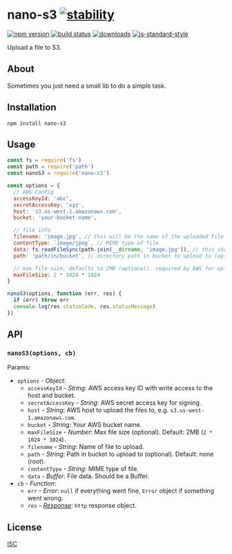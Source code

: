 # nano-s3 [![stability][0]][1]

[![npm version][2]][3] [![build status][4]][5]
[![downloads][8]][9] [![js-standard-style][10]][11]

Upload a file to S3.

[0]: https://img.shields.io/badge/stability-stable-brightgreen.svg?style=flat-square
[1]: https://nodejs.org/api/documentation.html#documentation_stability_index
[2]: https://img.shields.io/npm/v/nano-s3.svg?style=flat-square
[3]: https://npmjs.org/package/nano-s3
[4]: https://img.shields.io/travis/toddself/nano-s3/master.svg?style=flat-square
[5]: https://travis-ci.org/toddself/nano-s3
[8]: http://img.shields.io/npm/dm/nano-s3.svg?style=flat-square
[9]: https://npmjs.org/package/nano-s3
[10]: https://img.shields.io/badge/code%20style-standard-brightgreen.svg?style=flat-square
[11]: https://github.com/feross/standard

## About

Sometimes you just need a small lib to do a simple task.

## Installation

```
npm install nano-s3
```

## Usage

```js
const fs = require('fs')
const path = require('path')
const nanoS3 = require('nano-s3')

const options = {
  // AWS Config
  accessKeyId: 'abc',
  secretAccessKey: 'xyz',
  host: 's3.us-west-1.amazonaws.com',
  bucket: 'your-bucket-name',

  // file info
  filename: 'image.jpg', // this will be the name of the uploaded file on S3
  contentType: `image/jpeg`, // MIME type of file
  data: fs.readFileSync(path.join(__dirname, 'image.jpg')), // this should be a Buffer
  path: 'path/in/bucket', // directory path in bucket to upload to (optional)

  // max file size, defaults to 2MB (optional). required by AWS for upload policy.
  maxFileSize: 2 * 1024 * 1024
}

nanoS3(options, function (err, res) {
  if (err) throw err
  console.log(res.statusCode, res.statusMessage)
})
```

## API

### `nanoS3(options, cb)`

Params:
- `options` - *Object*:
  - `accessKeyId` - *String*: AWS access key ID with write access to the host and bucket.
  - `secretAccessKey` - *String*: AWS secret access key for signing.
  - `host` - *String*: AWS host to upload the files to, e.g. `s3.us-west-1.amazonaws.com`.
  - `bucket` - *String*: Your AWS bucket name.
  - `maxFileSize` - *Number*: Max file size (optional). Default: 2MB (`2 * 1024 * 1024`).
  - `filename` - *String*: Name of file to upload.
  - `path` - *String*: Path in bucket to upload to (optional). Default: none (root).
  - `contentType` - *String*: MIME type of file.
  - `data` - *Buffer*: File data. Should be a Buffer.
- `cb` - *Function*:
  - `err` - *Error*: `null` if everything went fine, `Error` object if something went wrong.
  - `res` - [*Response*](https://nodejs.org/api/http.html#http_class_http_serverresponse): `http` response object.

## License

[ISC](LICENSE.md)
